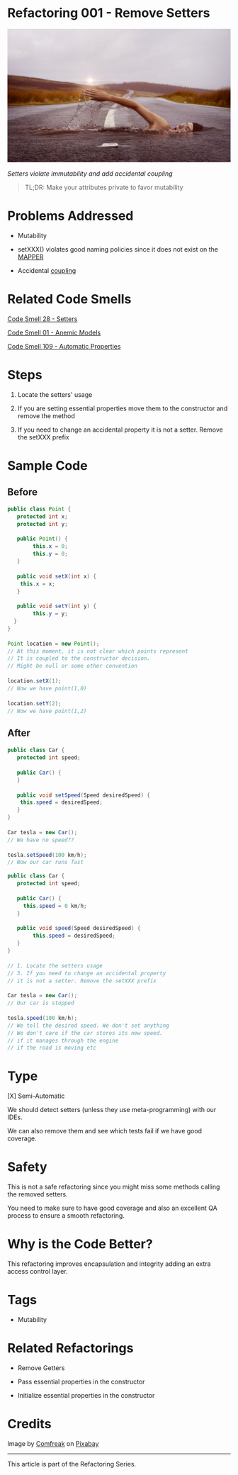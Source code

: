 # Refactoring 001 - Remove Setters

![Refactoring 001 - Remove Setters](Refactoring%20001%20-%20Remove%20Setters.jpg)

*Setters violate immutability and add accidental coupling*

> TL;DR: Make your attributes private to favor mutability 

# Problems Addressed

- Mutability

- setXXX() violates good naming policies since it does not exist on the [MAPPER](https://github.com/mcsee/Software-Design-Articles/tree/main/Articles/Theory/What%20is%20(wrong%20with)%20software/readme.md)

- Accidental [coupling](https://github.com/mcsee/Software-Design-Articles/tree/main/Articles/Theory/Coupling%20-%20The%20one%20and%20only%20software%20design%20problem/readme.md)

# Related Code Smells

[Code Smell 28 - Setters](https://github.com/mcsee/Software-Design-Articles/tree/main/Articles/Code%20Smells/Code%20Smell%2028%20-%20Setters/readme.md)

[Code Smell 01 - Anemic Models](https://github.com/mcsee/Software-Design-Articles/tree/main/Articles/Code%20Smells/Code%20Smell%2001%20-%20Anemic%20Models/readme.md)

[Code Smell 109 - Automatic Properties](https://github.com/mcsee/Software-Design-Articles/tree/main/Articles/Code%20Smells/Code%20Smell%20109%20-%20Automatic%20Properties/readme.md)

# Steps

1. Locate the setters' usage

2. If you are setting essential properties move them to the constructor and remove the method

3. If you need to change an accidental property it is not a setter. Remove the setXXX prefix

# Sample Code

## Before
 
<!-- [Gist Url](https://gist.github.com/mcsee/b34136c13dddf4cd751579c2b51d91a3) -->

```java
public class Point {
   protected int x;
   protected int y;
  
   public Point() {
        this.x = 0;
        this.y = 0;        
   }
    
   public void setX(int x) {
	this.x = x;
   }
  
   public void setY(int y) {
        this.y = y;
  } 
}

Point location = new Point();
// At this moment, it is not clear which points represent
// It is coupled to the constructor decision.
// Might be null or some other convention

location.setX(1);
// Now we have point(1,0)

location.setY(2);
// Now we have point(1,2)
```

## After

<!-- [Gist Url](https://gist.github.com/mcsee/d8a4183ef00f5636c2d821f96a9cefd0) -->

```java
public class Car {
   protected int speed;
  
   public Car() {     
   }
    
   public void setSpeed(Speed desiredSpeed) {
	this.speed = desiredSpeed;
   }   
}

Car tesla = new Car();
// We have no speed??

tesla.setSpeed(100 km/h);
// Now our car runs fast
```

<!-- [Gist Url](https://gist.github.com/mcsee/28a11e50d2880767238e6198ccaa93f5) -->

```java
public class Car {
   protected int speed;
  
   public Car() {    
     this.speed = 0 km/h;
   }
    
   public void speed(Speed desiredSpeed) {
	    this.speed = desiredSpeed;
   }   
}

// 1. Locate the setters usage
// 3. If you need to change an accidental property
// it is not a setter. Remove the setXXX prefix

Car tesla = new Car();
// Our car is stopped

tesla.speed(100 km/h);
// We tell the desired speed. We don't set anything
// We don't care if the car stores its new speed.
// if it manages through the engine
// if the road is moving etc
```
	     
# Type

[X] Semi-Automatic

We should detect setters (unless they use meta-programming) with our IDEs.

We can also remove them and see which tests fail if we have good coverage.

# Safety

This is not a safe refactoring since you might miss some methods calling the removed setters.

You need to make sure to have good coverage and also an excellent QA process to ensure a smooth refactoring.
															     
# Why is the Code Better?

This refactoring improves encapsulation and integrity adding an extra access control layer.

# Tags

- Mutability

# Related Refactorings

- Remove Getters

- Pass essential properties in the constructor

- Initialize essential properties in the constructor

# Credits

Image by [Comfreak](https://pixabay.com/users/comfreak-51581/) on [Pixabay](https://pixabay.com/)

* * *

This article is part of the Refactoring Series.